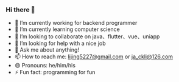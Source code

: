 ### Hi there 👋

<!--
**robert-tm/robert-tm** is a ✨ _special_ ✨ repository because its `README.md` (this file) appears on your GitHub profile.

Here are some ideas to get you started:
-->

- 🔭 I’m currently working for backend programmer
- 🌱 I’m currently learning computer science
- 👯 I’m looking to collaborate on java、flutter、vue、uniapp
- 🤔 I’m looking for help with a nice job
- 💬 Ask me about anything!
- 📫 How to reach me: lijing5227@gmail.com or ja_ckli@126.com
- 😄 Pronouns: he/him/his
- ⚡ Fun fact: programming for fun



